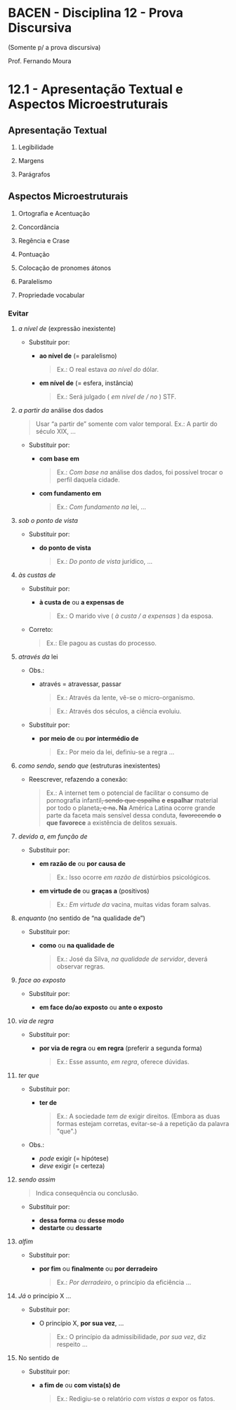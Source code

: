 # BACEN - Disciplina 12 - Prova Discursiva

(Somente p/ a prova discursiva)

Prof. Fernando Moura

# 12.1 - Apresentação Textual e Aspectos Microestruturais

## Apresentação Textual

1. Legibilidade

2. Margens

3. Parágrafos

## Aspectos Microestruturais

1. Ortografia e Acentuação

2. Concordância

3. Regência e Crase

4. Pontuação

5. Colocação de pronomes átonos

6. Paralelismo

7. Propriedade vocabular

### Evitar

1.  _a nível de_ (expressão inexistente)

    - Substituir por:

      - **ao nível de** (= paralelismo)

        > Ex.: O real estava _ao nível do_ dólar.

      - **em nível de** (= esfera, instância)

        > Ex.: Será julgado ( _em nível de / no_ ) STF.

2.  _a partir da_ análise dos dados

    > Usar “a partir de” somente com valor temporal. Ex.: A partir do século XIX, ...

    - Substituir por:

      - **com base em**

        > Ex.: _Com base na_ análise dos dados, foi possível trocar o perfil daquela cidade.

      - **com fundamento em**

        > Ex.: _Com fundamento na_ lei, ...

3.  _sob o ponto de vista_

    - Substituir por:

      - **do ponto de vista**

        > Ex.: _Do ponto de vista_ jurídico, ...

4.  _às custas de_

    - Substituir por:

      - **à custa de** ou **a expensas de**

        > Ex.: O marido vive ( _à custa / a expensas_ ) da esposa.

    - Correto:

      > Ex.: Ele pagou as custas do processo.

5.  _através da_ lei

    - Obs.:

      - através = atravessar, passar

        > Ex.: Através da lente, vê-se o micro-organismo.

        > Ex.: Através dos séculos, a ciência evoluiu.

    - Substituir por:

      - **por meio de** ou **por intermédio de**

        > Ex.: Por meio da lei, definiu-se a regra ...

6.  _como sendo_, _sendo que_ (estruturas inexistentes)

    - Reescrever, refazendo a conexão:

      > Ex.: A internet tem o potencial de facilitar o consumo de pornografia infantil<strike>, sendo que espalha</strike> **e espalhar** material por todo o planeta<strike>, e na</strike>**. Na** América Latina ocorre grande parte da faceta mais sensível dessa conduta, <strike>favorecendo</strike> **o que favorece** a existência de delitos sexuais.

7.  _devido a_, _em função de_

    - Substituir por:

      - **em razão de** ou **por causa de**

        > Ex.: Isso ocorre _em razão de_ distúrbios psicológicos.

      - **em virtude de** ou **graças a** (positivos)

        > Ex.: _Em virtude da_ vacina, muitas vidas foram salvas.

8.  _enquanto_ (no sentido de “na qualidade de”)

    - Substituir por:

      - **como** ou **na qualidade de**

        > Ex.: José da Silva, _na qualidade de servidor_, deverá observar regras.

9.  _face ao exposto_

    - Substituir por:

      - **em face do/ao exposto** ou **ante o exposto**

10. _via de regra_

    - Substituir por:

      - **por via de regra** ou **em regra** (preferir a segunda forma)

        > Ex.: Esse assunto, _em regra_, oferece dúvidas.

11. _ter que_

    - Substituir por:

      - **ter de**

        > Ex.: A sociedade _tem de_ exigir direitos. (Embora as duas formas estejam corretas, evitar-se-á a repetição da palavra "que".)

    - Obs.:

      - _pode_ exigir (= hipótese)
      - _deve_ exigir (= certeza)

12. _sendo assim_

    > Indica consequência ou conclusão.

    - Substituir por:

      - **dessa forma** ou **desse modo**
      - **destarte** ou **dessarte**

13. _alfim_

    - Substituir por:

      - **por fim** ou **finalmente** ou **por derradeiro**

        > Ex.: _Por derradeiro_, o princípio da eficiência ...

14. _Já_ o princípio X ...

    - Substituir por:

      - O princípio X, **por sua vez**, ...

        > Ex.: O princípio da admissibilidade, _por sua vez_, diz respeito ...

15. No sentido de

    - Substituir por:

      - **a fim de** ou **com vista(s) de**

        > Ex.: Redigiu-se o relatório _com vistas a_ expor os fatos.
